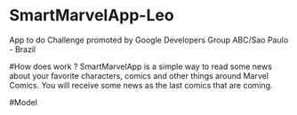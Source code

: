 # SmartMarvelApp-Leo
App to do Challenge promoted by Google Developers Group ABC/Sao Paulo - Brazil

#How does work ?
SmartMarvelApp is a simple way to read some news about your favorite characters, comics and other things around Marvel Comics.
You will receive some news as the last comics that are coming.

#Model


